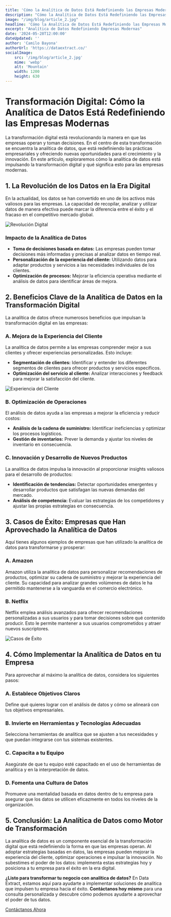 ```yaml
---
title: 'Cómo la Analítica de Datos Está Redefiniendo las Empresas Modernas'
description: "Cómo la Analítica de Datos Está Redefiniendo las Empresas Modernas"
image: "/img/blog/article_2.jpg"
headline: 'Cómo la Analítica de Datos Está Redefiniendo las Empresas Modernas'
excerpt: "Analítica de Datos Redefiniendo Empresas Modernas"
date: '2024-05-28T12:00:00'
dateUpdated: ''
author: 'Camilo Bayona'
authorUrl: 'https://dataextract.co/'
socialImage:
    src: '/img/blog/article_2.jpg'
    mime: 'webp'
    alt: 'Mountain'
    width: 1200
    height: 630
---
```


# Transformación Digital: Cómo la Analítica de Datos Está Redefiniendo las Empresas Modernas

La transformación digital está revolucionando la manera en que las empresas operan y toman decisiones. En el centro de esta transformación se encuentra la analítica de datos, que está redefiniendo las prácticas empresariales y ofreciendo nuevas oportunidades para el crecimiento y la innovación. En este artículo, exploraremos cómo la analítica de datos está impulsando la transformación digital y qué significa esto para las empresas modernas.

## **1. La Revolución de los Datos en la Era Digital**

En la actualidad, los datos se han convertido en uno de los activos más valiosos para las empresas. La capacidad de recopilar, analizar y utilizar datos de manera efectiva puede marcar la diferencia entre el éxito y el fracaso en el competitivo mercado global.

![Revolución Digital](https://img.freepik.com/free-photo/person-pressing-power-button_23-2150040435.jpg?t=st=1721376856~exp=1721380456~hmac=a985bad0f150bb271fd0e40b48bfd5c53c333d56283d04342d536213c8a609ec&w=360)

### **Impacto de la Analítica de Datos**

- **Toma de decisiones basada en datos:** Las empresas pueden tomar decisiones más informadas y precisas al analizar datos en tiempo real.
- **Personalización de la experiencia del cliente:** Utilizando datos para adaptar productos y servicios a las necesidades individuales de los clientes.
- **Optimización de procesos:** Mejorar la eficiencia operativa mediante el análisis de datos para identificar áreas de mejora.

## **2. Beneficios Clave de la Analítica de Datos en la Transformación Digital**

La analítica de datos ofrece numerosos beneficios que impulsan la transformación digital en las empresas:

### **A. Mejora de la Experiencia del Cliente**

La analítica de datos permite a las empresas comprender mejor a sus clientes y ofrecer experiencias personalizadas. Esto incluye:

- **Segmentación de clientes:** Identificar y entender los diferentes segmentos de clientes para ofrecer productos y servicios específicos.
- **Optimización del servicio al cliente:** Analizar interacciones y feedback para mejorar la satisfacción del cliente.

![Experiencia del Cliente](https://img.freepik.com/free-photo/collage-customer-experience-concept_23-2149367138.jpg?t=st=1721377110~exp=1721380710~hmac=e292ad102ae870cf708888f257e17aabf386374a4a6e80c53750ff3072374466&w=740)

### **B. Optimización de Operaciones**

El análisis de datos ayuda a las empresas a mejorar la eficiencia y reducir costos:

- **Análisis de la cadena de suministro:** Identificar ineficiencias y optimizar los procesos logísticos.
- **Gestión de inventarios:** Prever la demanda y ajustar los niveles de inventario en consecuencia.

### **C. Innovación y Desarrollo de Nuevos Productos**

La analítica de datos impulsa la innovación al proporcionar insights valiosos para el desarrollo de productos:

- **Identificación de tendencias:** Detectar oportunidades emergentes y desarrollar productos que satisfagan las nuevas demandas del mercado.
- **Análisis de competencia:** Evaluar las estrategias de los competidores y ajustar las propias estrategias en consecuencia.

## **3. Casos de Éxito: Empresas que Han Aprovechado la Analítica de Datos**

Aquí tienes algunos ejemplos de empresas que han utilizado la analítica de datos para transformarse y prosperar:

### **A. Amazon**

Amazon utiliza la analítica de datos para personalizar recomendaciones de productos, optimizar su cadena de suministro y mejorar la experiencia del cliente. Su capacidad para analizar grandes volúmenes de datos le ha permitido mantenerse a la vanguardia en el comercio electrónico.

### **B. Netflix**

Netflix emplea análisis avanzados para ofrecer recomendaciones personalizadas a sus usuarios y para tomar decisiones sobre qué contenido producir. Esto le permite mantener a sus usuarios comprometidos y atraer nuevos suscriptores.

![Casos de Éxito](https://img.freepik.com/free-photo/business-colleagues-banner-concept-with-copy-space_23-2149601494.jpg?t=st=1721377268~exp=1721380868~hmac=5a0d68871827e0e175323ea2429cb21cb0898c5ba9f878a7c6b4c0195ac2f977&w=740)

## **4. Cómo Implementar la Analítica de Datos en tu Empresa**

Para aprovechar al máximo la analítica de datos, considera los siguientes pasos:

### **A. Establece Objetivos Claros**

Define qué quieres lograr con el análisis de datos y cómo se alineará con tus objetivos empresariales.

### **B. Invierte en Herramientas y Tecnologías Adecuadas**

Selecciona herramientas de analítica que se ajusten a tus necesidades y que puedan integrarse con tus sistemas existentes.

### **C. Capacita a tu Equipo**

Asegúrate de que tu equipo esté capacitado en el uso de herramientas de analítica y en la interpretación de datos.

### **D. Fomenta una Cultura de Datos**

Promueve una mentalidad basada en datos dentro de tu empresa para asegurar que los datos se utilicen eficazmente en todos los niveles de la organización.

## **5. Conclusión: La Analítica de Datos como Motor de Transformación**

La analítica de datos es un componente esencial de la transformación digital que está redefiniendo la forma en que las empresas operan. Al adoptar estrategias basadas en datos, las empresas pueden mejorar la experiencia del cliente, optimizar operaciones e impulsar la innovación. No subestimes el poder de los datos: implementa estas estrategias hoy y posiciona a tu empresa para el éxito en la era digital.

**¿Listo para transformar tu negocio con analítica de datos?** En Data Extract, estamos aquí para ayudarte a implementar soluciones de analítica que impulsen tu empresa hacia el éxito. **Contáctanos hoy mismo** para una consulta personalizada y descubre cómo podemos ayudarte a aprovechar el poder de tus datos.

[Contáctanos Ahora](https://dataextract.co)